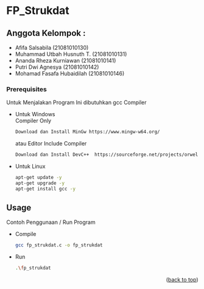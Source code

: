 ﻿# FP_Strukdat

## Anggota Kelompok :

* Afifa Salsabila           (21081010130)
* Muhammad Utbah Husnuth T.	(21081010131)
* Ananda Rheza Kurniawan    (21081010141)
* Putri Dwi Agnesya         (21081010142)
* Mohamad Fasafa Hubaidilah (21081010146)

### Prerequisites
Untuk Menjalakan Program Ini dibutuhkan gcc Compiler

* Untuk Windows<br />
  Compiler Only
  ```sh
  Download dan Install MinGw https://www.mingw-w64.org/
  ```
  atau 
  Editor Include Compiler
  ```sh
  Download dan Install DevC++  https://sourceforge.net/projects/orwelldevcpp/
  ```
* Untuk Linux
  ```sh
  apt-get update -y 
  apt-get upgrade -y
  apt-get install gcc -y
  ```

<!-- USAGE EXAMPLES -->
## Usage

Contoh Penggunaan / Run Program
* Compile
  ```sh
  gcc fp_strukdat.c -o fp_strukdat
  ```
* Run
  ```sh
  .\fp_strukdat
  ```

<p align="right">(<a href="#readme-top">back to top</a>)</p>

